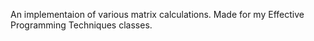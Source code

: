 An implementaion of various matrix calculations.
Made for my  Effective Programming Techniques classes.
